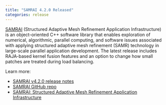 ```yaml
---
title: "SAMRAI 4.2.0 Released"
categories: release
---
```


[SAMRAI](https://github.com/LLNL/SAMRAI) (Structured Adaptive Mesh Refinement Application Infrastructure) is an object-oriented C++ software library that enables exploration of numerical, algorithmic, parallel computing, and software issues associated with applying structured adaptive mesh refinement (SAMR) technology in large-scale parallel application development. The latest release includes RAJA-based kernel fusion features and an option to change how small patches are treated during load balancing.

Learn more:

- [SAMRAI v4.2.0 release notes](https://github.com/LLNL/SAMRAI/releases/tag/v-4-2-0)
- [SAMRAI GitHub repo](https://github.com/LLNL/SAMRAI)
- [SAMRAI: Structured Adaptive Mesh Refinement Application Infrastructure](https://computing.llnl.gov/projects/samrai)
